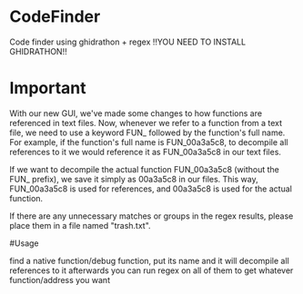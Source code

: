 # CodeFinder
Code finder using ghidrathon + regex
!!YOU NEED TO INSTALL GHIDRATHON!!
# Important
With our new GUI, we've made some changes to how functions are referenced in text files. Now, whenever we refer to a function from a text file, we need to use a keyword FUN_ followed by the function's full name. For example, if the function's full name is FUN_00a3a5c8, to decompile all references to it we would reference it as FUN_00a3a5c8 in our text files.

If we want to decompile the actual function FUN_00a3a5c8 (without the FUN_ prefix), we save it simply as 00a3a5c8 in our files. This way, FUN_00a3a5c8 is used for references, and 00a3a5c8 is used for the actual function.

If there are any unnecessary matches or groups in the regex results, please place them in a file named "trash.txt".

#Usage

find a native function/debug function, put its name and it will decompile all references to it
afterwards you can run regex on all of them to get whatever function/address you want
